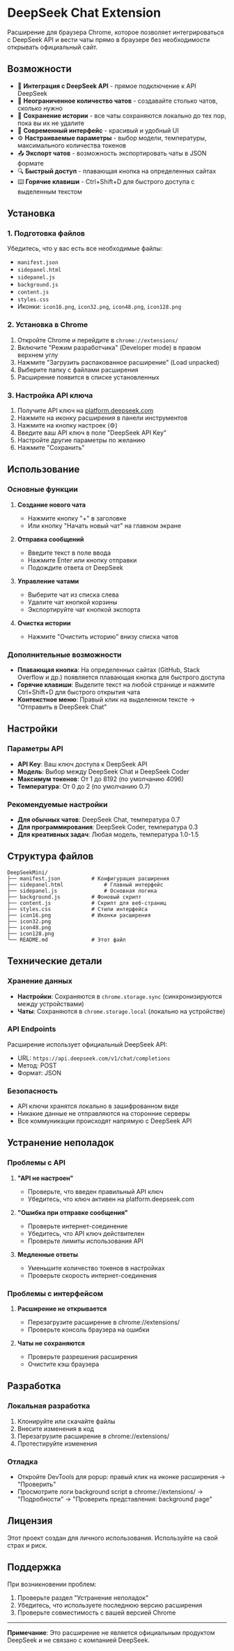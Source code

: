 # DeepSeek Chat Extension

Расширение для браузера Chrome, которое позволяет интегрироваться с DeepSeek API и вести чаты прямо в браузере без необходимости открывать официальный сайт.

## Возможности

- 💬 **Интеграция с DeepSeek API** - прямое подключение к API DeepSeek
- 📝 **Неограниченное количество чатов** - создавайте столько чатов, сколько нужно
- 💾 **Сохранение истории** - все чаты сохраняются локально до тех пор, пока вы их не удалите
- 🎨 **Современный интерфейс** - красивый и удобный UI
- ⚙️ **Настраиваемые параметры** - выбор модели, температуры, максимального количества токенов
- 📤 **Экспорт чатов** - возможность экспортировать чаты в JSON формате
- 🔍 **Быстрый доступ** - плавающая кнопка на определенных сайтах
- ⌨️ **Горячие клавиши** - Ctrl+Shift+D для быстрого доступа с выделенным текстом

## Установка

### 1. Подготовка файлов
Убедитесь, что у вас есть все необходимые файлы:
- `manifest.json`
- `sidepanel.html`
- `sidepanel.js`
- `background.js`
- `content.js`
- `styles.css`
- Иконки: `icon16.png`, `icon32.png`, `icon48.png`, `icon128.png`

### 2. Установка в Chrome

1. Откройте Chrome и перейдите в `chrome://extensions/`
2. Включите "Режим разработчика" (Developer mode) в правом верхнем углу
3. Нажмите "Загрузить распакованное расширение" (Load unpacked)
4. Выберите папку с файлами расширения
5. Расширение появится в списке установленных

### 3. Настройка API ключа

1. Получите API ключ на [platform.deepseek.com](https://platform.deepseek.com/)
2. Нажмите на иконку расширения в панели инструментов
3. Нажмите на кнопку настроек (⚙️)
4. Введите ваш API ключ в поле "DeepSeek API Key"
5. Настройте другие параметры по желанию
6. Нажмите "Сохранить"

## Использование

### Основные функции

1. **Создание нового чата**
   - Нажмите кнопку "+" в заголовке
   - Или кнопку "Начать новый чат" на главном экране

2. **Отправка сообщений**
   - Введите текст в поле ввода
   - Нажмите Enter или кнопку отправки
   - Подождите ответа от DeepSeek

3. **Управление чатами**
   - Выберите чат из списка слева
   - Удалите чат кнопкой корзины
   - Экспортируйте чат кнопкой экспорта

4. **Очистка истории**
   - Нажмите "Очистить историю" внизу списка чатов

### Дополнительные возможности

- **Плавающая кнопка**: На определенных сайтах (GitHub, Stack Overflow и др.) появляется плавающая кнопка для быстрого доступа
- **Горячие клавиши**: Выделите текст на любой странице и нажмите Ctrl+Shift+D для быстрого открытия чата
- **Контекстное меню**: Правый клик на выделенном тексте → "Отправить в DeepSeek Chat"

## Настройки

### Параметры API

- **API Key**: Ваш ключ доступа к DeepSeek API
- **Модель**: Выбор между DeepSeek Chat и DeepSeek Coder
- **Максимум токенов**: От 1 до 8192 (по умолчанию 4096)
- **Температура**: От 0 до 2 (по умолчанию 0.7)

### Рекомендуемые настройки

- **Для обычных чатов**: DeepSeek Chat, температура 0.7
- **Для программирования**: DeepSeek Coder, температура 0.3
- **Для креативных задач**: Любая модель, температура 1.0-1.5

## Структура файлов

```
DeepSeekMini/
├── manifest.json          # Конфигурация расширения
├── sidepanel.html             # Главный интерфейс
├── sidepanel.js               # Основная логика
├── background.js          # Фоновый скрипт
├── content.js             # Скрипт для веб-страниц
├── styles.css             # Стили интерфейса
├── icon16.png             # Иконки расширения
├── icon32.png
├── icon48.png
├── icon128.png
└── README.md              # Этот файл
```

## Технические детали

### Хранение данных

- **Настройки**: Сохраняются в `chrome.storage.sync` (синхронизируются между устройствами)
- **Чаты**: Сохраняются в `chrome.storage.local` (локально на устройстве)

### API Endpoints

Расширение использует официальный DeepSeek API:
- URL: `https://api.deepseek.com/v1/chat/completions`
- Метод: POST
- Формат: JSON

### Безопасность

- API ключи хранятся локально в зашифрованном виде
- Никакие данные не отправляются на сторонние серверы
- Все коммуникации происходят напрямую с DeepSeek API

## Устранение неполадок

### Проблемы с API

1. **"API не настроен"**
   - Проверьте, что введен правильный API ключ
   - Убедитесь, что ключ активен на platform.deepseek.com

2. **"Ошибка при отправке сообщения"**
   - Проверьте интернет-соединение
   - Убедитесь, что API ключ действителен
   - Проверьте лимиты использования API

3. **Медленные ответы**
   - Уменьшите количество токенов в настройках
   - Проверьте скорость интернет-соединения

### Проблемы с интерфейсом

1. **Расширение не открывается**
   - Перезагрузите расширение в chrome://extensions/
   - Проверьте консоль браузера на ошибки

2. **Чаты не сохраняются**
   - Проверьте разрешения расширения
   - Очистите кэш браузера

## Разработка

### Локальная разработка

1. Клонируйте или скачайте файлы
2. Внесите изменения в код
3. Перезагрузите расширение в chrome://extensions/
4. Протестируйте изменения

### Отладка

- Откройте DevTools для popup: правый клик на иконке расширения → "Проверить"
- Просмотрите логи background script в chrome://extensions/ → "Подробности" → "Проверить представления: background page"

## Лицензия

Этот проект создан для личного использования. Используйте на свой страх и риск.

## Поддержка

При возникновении проблем:
1. Проверьте раздел "Устранение неполадок"
2. Убедитесь, что используете последнюю версию расширения
3. Проверьте совместимость с вашей версией Chrome

---

**Примечание**: Это расширение не является официальным продуктом DeepSeek и не связано с компанией DeepSeek. 